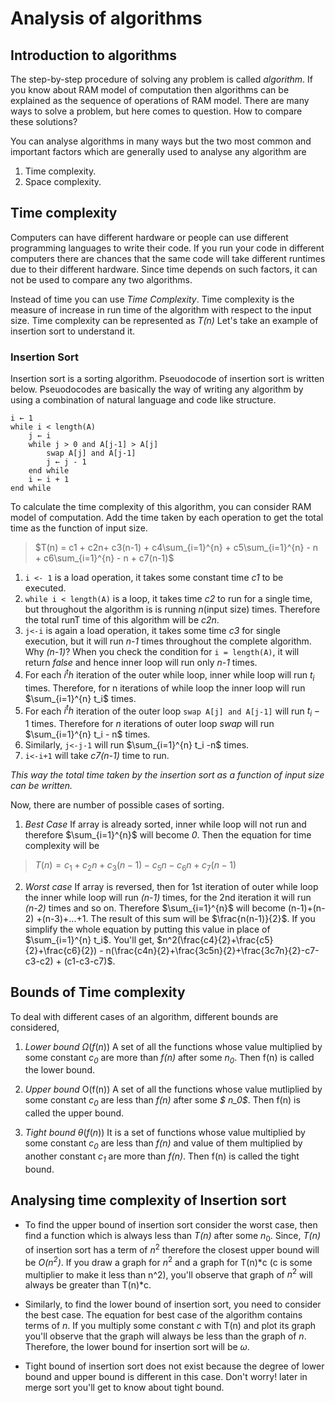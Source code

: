 # Analysis of algorithms

## Introduction to algorithms

The step-by-step procedure of solving any problem is called *algorithm*. If you know about RAM model of computation then algorithms can be explained as the sequence of operations of RAM model.
There are many ways to solve a problem, but here comes to question.
How to compare these solutions?

You can analyse algorithms in many ways but the two most common and important factors which are generally used to analyse any algorithm are
1) Time complexity.
2) Space complexity.

## Time complexity

Computers can have different hardware or people can use different programming languages to write their code. If you run your code in different computers there are chances that the same code will take different runtimes due to their different hardware. Since time depends on such factors, it can not be used to compare any two algorithms.

Instead of time you can use *Time Complexity*. Time complexity is the measure of increase in run time of the algorithm with respect to the input size.
Time complexity can be represented as *T(n)*
Let's take an example of insertion sort to understand it.

### Insertion Sort

Insertion sort is a sorting algorithm. Pseuodocode of insertion sort is written below. Pseuodocodes are basically the way of writing any algorithm by using a combination of natural language and code like structure.

```
i ← 1
while i < length(A)
    j ← i
    while j > 0 and A[j-1] > A[j]
        swap A[j] and A[j-1]
        j ← j - 1
    end while
    i ← i + 1
end while
```

To calculate the time complexity of this algorithm, you can consider RAM model of computation. Add the time taken by each operation to get the total time as the function of input size.

> $T(n) = c1 + c2n+ c3(n-1) + c4\sum_{i=1}^{n} + c5\sum_{i=1}^{n} - n + c6\sum_{i=1}^{n} - n + c7(n-1)$ 

1) `i <- 1` is a load operation, it takes some constant time *c1* to be executed.
2) `while i < length(A)` is a loop, it takes time *c2* to run for a single time, but throughout the algorithm is is running *n*(input size) times. Therefore the total runT time of this algorithm will be *c2n*.
3) `j<-i` is again a load operation, it takes some time *c3* for single execution, but it will run *n-1* times throughout the complete algorithm. Why *(n-1)*?
When you check the condition for `i = length(A)`, it will return *false* and hence inner loop will run only *n-1* times.
4) For each $i^th$ iteration of the outer while loop, inner while loop will run $t_i$ times. Therefore, for n iterations of while loop the inner loop will run $\sum_{i=1}^{n} t_i$ times.
5) For each $i^th$ iteration of the outer loop `swap A[j] and A[j-1]` will run $t_i-1$ times. Therefore for *n* iterations of outer loop *swap* will run $\sum_{i=1}^{n} t_i - n$ times.
6) Similarly, `j<-j-1` will run $\sum_{i=1}^{n} t_i -n$ times.
7) `i<-i+1` will take *c7(n-1)* time to run.

*This way the total time taken by the insertion sort as a function of input size can be written.*

Now, there are number of possible cases of sorting.

1) *Best Case* 
If array is already sorted, inner while loop will not run and therefore $\sum_{i=1}^{n}$ will become *0*. Then the equation for time complexity will be
> $T(n) = c_1 + c_2n + c_3(n-1) - c_5n - c_6n + c_7(n-1)$

2) *Worst case* 
If array is reversed, then for 1st iteration of outer while loop the inner while loop will run *(n-1)* times, for the 2nd iteration it will run *(n-2)* times and so on.
Therefore $\sum_{i=1}^{n}$ will become (n-1)+(n-2) +(n-3)+...+1. The result of this sum will be $\frac{n(n-1)}{2}$.
If you simplify the whole equation by putting this value in place of $\sum_{i=1}^{n} t_i$. You'll get,
$n^2(\frac{c4}{2}+\frac{c5}{2}+\frac{c6}{2}) - n(\frac{c4n}{2}+\frac{3c5n}{2}+\frac{3c7n}{2}-c7-c3-c2) + (c1-c3-c7)$.


## Bounds of Time complexity

To deal with different cases of an algorithm, different bounds are considered,

1) *Lower bound* 
$\Omega(f(n))$
A set of all the functions whose value multiplied by some constant *$c_0$* are more than *f(n)* after some *$n_0$*. Then f(n) is called the lower bound.

2) *Upper bound* O(f(n))
A set of all the functions whose value mutliplied by some constant *$c_0$* are less than *f(n)* after some *$ n_0$*. Then f(n) is called the upper bound.
    
3) *Tight bound* 
$\theta(f(n))$
It is a set of functions whose value multiplied by some constant *$c_0$* are less than *f(n)* and value of them multiplied by another constant *$c_1$* are more than *f(n)*. Then f(n) is called the tight bound.


## Analysing time complexity of Insertion sort

- To find the upper bound of insertion sort consider the worst case, then find a function which is always less than *T(n)* after some $n_0$.
Since, *T(n)* of insertion sort has a term of $n^2$ therefore the closest upper bound will be *O($n^2$)*. If you draw a graph for $n^2$ and a graph for T(n)*c (c is some multiplier to make it less than n^2), you'll observe that graph of $n^2$ will always be greater than T(n)*c.

- Similarly, to find the lower bound of insertion sort, you need to consider the best case. The equation for best case of the algorithm contains terms of *n*. If you multiply some constant *c* with T(n) and plot its graph you'll observe that the graph will always be less than the graph of *n*.
Therefore, the lower bound for insertion sort will be $\omega$.

- Tight bound of insertion sort does not exist because the degree of lower bound and upper bound is different in this case. Don't worry! later in merge sort you'll get to know about tight bound.


